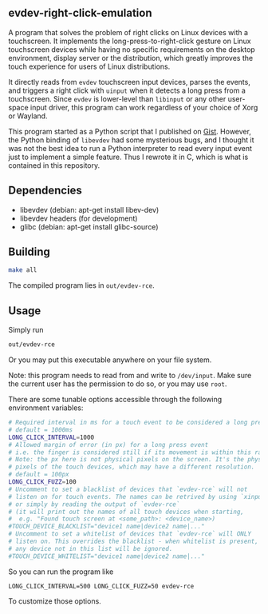 evdev-right-click-emulation
---

A program that solves the problem of right clicks on Linux devices with a touchscreen. It implements the long-press-to-right-click gesture on Linux touchscreen devices while having no specific requirements on the desktop environment, display server or the distribution, which greatly improves the touch experience for users of Linux distributions.

It directly reads from `evdev` touchscreen input devices, parses the events, and triggers a right click with `uinput` when it detects a long press from a touchscreen. Since `evdev` is lower-level than `libinput` or any other user-space input driver, this program can work regardless of your choice of Xorg or Wayland.

This program started as a Python script that I published on [Gist](https://gist.github.com/PeterCxy/b4e256b6b4a133c93c012b9738c557ca). However, the Python binding of `libevdev` had some mysterious bugs, and I thought it was not the best idea to run a Python interpreter to read every input event just to implement a simple feature. Thus I rewrote it in C, which is what is contained in this repository.

Dependencies
---

- libevdev (debian: apt-get install libev-dev)
- libevdev headers (for development)
- glibc (debian: apt-get install glibc-source)

Building
---

```bash
make all
```

The compiled program lies in `out/evdev-rce`.

Usage
---

Simply run

```bash
out/evdev-rce
```

Or you may put this executable anywhere on your file system.

Note: this program needs to read from and write to `/dev/input`. Make sure the current user has the permission to do so, or you may use `root`.

There are some tunable options accessible through the following environment variables:

```bash
# Required interval in ms for a touch event to be considered a long press
# default = 1000ms
LONG_CLICK_INTERVAL=1000
# Allowed margin of error (in px) for a long press event
# i.e. the finger is considered still if its movement is within this range
# Note: the px here is not physical pixels on the screen. It's the physical
# pixels of the touch devices, which may have a different resolution.
# default = 100px
LONG_CLICK_FUZZ=100
# Uncomment to set a blacklist of devices that `evdev-rce` will not
# listen on for touch events. The names can be retrived by using `xinput`
# or simply by reading the output of `evdev-rce`
# (it will print out the names of all touch devices when starting,
#  e.g. "Found touch screen at <some_path>: <device_name>)
#TOUCH_DEVICE_BLACKLIST="device1 name|device2 name|..."
# Uncomment to set a whitelist of devices that `evdev-rce` will ONLY
# listen on. This overrides the blacklist - when whitelist is present,
# any device not in this list will be ignored.
#TOUCH_DEVICE_WHITELIST="device1 name|device2 name|..."
```

So you can run the program like

```
LONG_CLICK_INTERVAL=500 LONG_CLICK_FUZZ=50 evdev-rce
```

To customize those options.
